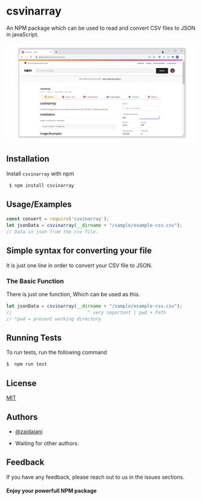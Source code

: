 # csvinarray

An NPM package which can be used to read and convert CSV files to JSON in javaScript.


![demo](./npmjs.PNG)


## Installation 

Install `csvinarray` with npm

```bash 
 $ npm install csvinarray
```


## Usage/Examples

```javascript
const convert = require('csvinarray');
let jsonData = csvinarray(__dirname + "/sample/example-csv.csv");
// Data in json from the csv file.
```

## Simple syntax for converting your file

It is just one line in order to convert your CSV file to JSON.

### The Basic Function

There is just one function, Which can be used as this.

```javaScript
let jsonData = csvinarray(__dirname + "/sample/example-csv.csv");
//                            ^ very important | pwd + Path
// *pwd = present working directory
```

## Running Tests

To run tests, run the following command

```bash
$  npm run test
```


## License

[MIT](https://choosealicense.com/licenses/mit/)

## Authors

- [@zaidajani](https://www.github.com/zaidajani)

* Waiting for other authors.


## Feedback

If you have any feedback, please reach out to us in the issues sections.

#### Enjoy your powerfull NPM package
